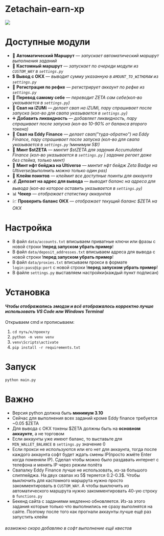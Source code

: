 # Zetachain-earn-xp
<img src="https://i.postimg.cc/NF5MqDBH/image.png" /> 

# Доступные модули
* 🧠 **Автоматический Маршрут** — _запускает автоматический маршрут выполнения заданий_
* 🧠 **Кастомный маршрут** — _запускает по очереди модули из `CUSTOM_WAY` в `settings.py`_
* 💲  **Вывод с ОКХ** — _выводит сумму указанную в  `AMOUNT_TO_WITHDRAW` из `settings.py`_
* 📝 **Регистрация по рефке** — _регистрирует аккаунт по рефке из `settings.py`_
* 💸 **Перевод самому себе** — _переводит ZETA сам себе(кол-во указывается в `settings.py`)_
* 🔄 **Свап на iZUMi** — _делает свап на iZUMi, пару спрашивает после запуска (кол-во для свапа указывается в `settings.py`)_
* ➕ **Добавить ликвидность** — _добавляет ликвидность, пару спрашивает после запуска (кол-во 10-90% от баланса второго токена)_
* 🔄 **Свап на Eddy Finance** — _делает свап("туда-обратно") на Eddy Finance, пару спрашивает после запуска (кол-во для свапа указывается в `settings.py` !минимум 5$!)_
* 🌹 **Минт $stZETA** — _минтит $stZETA для задания Accumulated Finance (кол-во указывается в `settings.py` | задание регает даже без стейка, только минт)_
* 🥇 **Минт нфт бейджа на Ultiverse** — _минтит нфт бейдж Zeta Badge на Ultiverse(выполнить можно только один раз)_
* 🎁 **Клейм поинтов** — _клеймит все доступные поинты для аккаунта_
* 💰 **Депозит на адрес для вывода** — _выводит баланс на адреса для вывода (кол-во которое оставить указывается в `settings.py`)_
* 📊 **Чекер** — _отображает статистику аккаунтов_
* 💹 **Проверить баланс ОКХ** — _отображает текущий баланс $ZETA на ОКХ_

# Настройка
* В файл `data/accounts.txt` вписываем приватные ключи или фразы с новой строки !**перед запуском убрать пример**!
* В файл `data/deposit_addresses.txt` вписываем адреса для вывода с новой строки !**перед запуском убрать пример**!
* В файл `data/proxies.txt` вписываем прокси в формате `login:pass@ip:port` с новой строки !**перед запуском убрать пример**!
* В файле `settings.py` выставляем настройки(каждый пункт подписан)

# Установка
#### *Чтобы отображались эмодзи и всё отображалось корректно лучше использовать VS Code или Windows Terminal*
Открываем cmd и прописываем:
1. `cd путь/к/проекту`
3. `python -m venv venv`
4. `venv\Scripts\activate`
5. `pip install -r requirements.txt`

# Запуск
```
python main.py
```

# Важно
* Версия python должна быть **минимум 3.10**
* Сейчас для выполнения всех заданий кроме Eddy finance требуется ~0.05 $ZETA
* Для вывода с ОКХ токены $ZETA должны быть на **основном аккаунте**, а не торговом
* Если аккаунты уже имеют баланс, то выставьте для `MIN_WALLET_BALANCE` в `settings.py` значение 0
* Если прокси не используются или его нет для аккаунта, тогда после каждого аккаунта софт будет ждать смены IP(просто жмёте Enter когда поменяли IP). Сделал чтобы можно было раздавать интернет с телефона и менять IP через режим полёта
* Свапалку Eddy Finance лучше не использовать, из-за большого слиппейджа. На двух свапах из 5$ теряется 0.2-0.3$. Чтобы выключить для кастомного маршрута нужно просто закомментировать в `CUSTOM_WAY`. А чтобы выключить из автоматического маршрута нужно закомментировать 40-ую строку в `functions.py`
* Бекенд сайта с заданиями медленно обновляется. Из-за этого задания которые только что выполнились не сразу выполнятся на сайте. Поэтому после того как прогнали аккаунты лучше ещё раз запустить клейм

###### возможно скоро добавляю в софт выполнение ещё квестов
